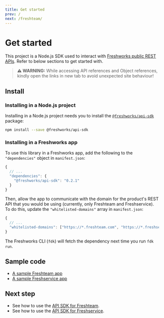 ```yaml
---
title: Get started
prev: /
next: /freshteam/
---
```


# Get started

This project is a Node.js SDK used to interact with [Freshworks public REST APIs](https://developers.freshworks.com/documentation/). Refer to below sections to get started with.

> **:warning: WARNING:**
> While accessing API references and Object references, kindly open the links in new tab to avoid unexpected site behaviour!

## Install

### Installing in a Node.js project

Installing in a Node.js project needs you to install the [`@freshworks/api-sdk`](https://github.com/freshworks/freshworks-api-sdk) package:

```sh
npm install --save @freshworks/api-sdk
```

### Installing in a Freshworks app

To use this library in a Freshworks app, add the following to the `"dependencies"` object in `manifest.json`:

```js
{
  // ...
  "dependencies": {
    "@freshworks/api-sdk": "0.2.1"
  }
}
```

Then, allow the app to communicate with the domain for the product's REST API that you would be using (currently, only Freshteam and Freshservice). To do this, update the `"whitelisted-domains"` array in `manifest.json`:

```js
{
  // ...
  "whitelisted-domains": ["https://*.freshteam.com", "https://*.freshservice.com"]
}
```

The Freshworks CLI (`fdk`) will fetch the dependency next time you run `fdk run`.

## Sample code

- [A sample Freshteam app](https://github.com/freshworks-developers/api-sdk-samples/tree/main/freshteam-app)
- [A sample Freshservice app](https://github.com/freshworks-developers/api-sdk-samples/tree/main/freshservice-app)

## Next step

- See how to use the [API SDK for Freshteam](freshteam).
- See how to use the [API SDK for Freshservice](freshservice).
